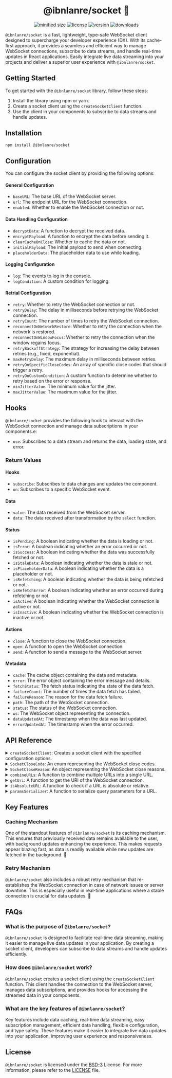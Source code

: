 <h1 align="center">@ibnlanre/socket 🚀</h1>

<div align="center">

[![minified size](https://img.shields.io/bundlephobia/min/@ibnlanre/socket)](https://bundlephobia.com/package/@ibnlanre/socket)
[![license](https://img.shields.io/github/license/ibnlanre/socket?label=license)](https://github.com/ibnlanre/socket/blob/main/LICENSE)
[![version](https://img.shields.io/npm/v/@ibnlanre/socket)](https://www.npmjs.com/package/@ibnlanre/socket)
[![downloads](https://img.shields.io/npm/dt/@ibnlanre/socket)](https://www.npmjs.com/package/@ibnlanre/socket)

</div>

`@ibnlanre/socket` is a fast, lightweight, type-safe WebSocket client designed to supercharge your developer experience (DX). With its cache-first approach, it provides a seamless and efficient way to manage WebSocket connections, subscribe to data streams, and handle real-time updates in React applications. Easily integrate live data streaming into your projects and deliver a superior user experience with `@ibnlanre/socket`.

## Getting Started

To get started with the `@ibnlanre/socket` library, follow these steps:

1. Install the library using npm or yarn.
2. Create a socket client using the `createSocketClient` function.
3. Use the client in your components to subscribe to data streams and handle updates.

## Installation

```bash
npm install @ibnlanre/socket
```

## Configuration

You can configure the socket client by providing the following options:

#### General Configuration

- `baseURL`: The base URL of the WebSocket server.
- `url`: The endpoint URL for the WebSocket connection.
- `enabled`: Whether to enable the WebSocket connection or not.

#### Data Handling Configuration

- `decryptData`: A function to decrypt the received data.
- `encryptPayload`: A function to encrypt the data before sending it.
- `clearCacheOnClose`: Whether to cache the data or not.
- `initialPayload`: The initial payload to send when connecting.
- `placeholderData`: The placeholder data to use while loading.

#### Logging Configuration

- `log`: The events to log in the console.
- `logCondition`: A custom condition for logging.

#### Retrial Configuration

- `retry`: Whether to retry the WebSocket connection or not.
- `retryDelay`: The delay in milliseconds before retrying the WebSocket connection.
- `retryCount`: The number of times to retry the WebSocket connection.
- `reconnectOnNetworkRestore`: Whether to retry the connection when the network is restored.
- `reconnectOnWindowFocus`: Whether to retry the connection when the window regains focus.
- `retryBackoffStrategy`: The strategy for increasing the delay between retries (e.g., fixed, exponential).
- `maxRetryDelay`: The maximum delay in milliseconds between retries.
- `retryOnSpecificCloseCodes`: An array of specific close codes that should trigger a retry.
- `retryOnCustomCondition`: A custom function to determine whether to retry based on the error or response.
- `minJitterValue`: The minimum value for the jitter.
- `maxJitterValue`: The maximum value for the jitter.

## Hooks

`@ibnlanre/socket` provides the following hook to interact with the WebSocket connection and manage data subscriptions in your components.e:

- `use`: Subscribes to a data stream and returns the data, loading state, and error.

### Return Values

#### Hooks

- `subscribe`: Subscribes to data changes and updates the component.
- `on`: Subscribes to a specific WebSocket event.

#### Data

- `value`: The data received from the WebSocket server.
- `data`: The data received after transformation by the `select` function.

#### Status

- `isPending`: A boolean indicating whether the data is loading or not.
- `isError`: A boolean indicating whether an error occurred or not.
- `isSuccess`: A boolean indicating whether the data was successfully fetched or not.
- `isStaleData`: A boolean indicating whether the data is stale or not.
- `isPlaceholderData`: A boolean indicating whether the data is a placeholder or not.
- `isRefetching`: A boolean indicating whether the data is being refetched or not.
- `isRefetchError`: A boolean indicating whether an error occurred during refetching or not.
- `isActive`: A boolean indicating whether the WebSocket connection is active or not.
- `isInactive`: A boolean indicating whether the WebSocket connection is inactive or not.

#### Actions

- `close`: A function to close the WebSocket connection.
- `open`: A function to open the WebSocket connection.
- `send`: A function to send a message to the WebSocket server.

#### Metadata

- `cache`: The cache object containing the data and metadata.
- `error`: The error object containing the error message and details.
- `fetchStatus`: The fetch status indicating the state of the data fetch.
- `failureCount`: The number of times the data fetch has failed.
- `failureReason`: The reason for the data fetch failure.
- `path`: The path of the WebSocket connection.
- `status`: The status of the WebSocket connection.
- `ws`: The WebSocket object representing the connection.
- `dataUpdatedAt`: The timestamp when the data was last updated.
- `errorUpdatedAt`: The timestamp when the error occurred.

## API Reference

<details>
  <summary>
    <code>createSocketClient</code>: Creates a socket client with the specified configuration options.
  </summary>

  ### Usage

  ```tsx
  import { createSocketClient, SocketCloseCode } from "@ibnlanre/socket";

  type StockMarketOverview = {
    last_updated: string;
    notifications: {
      summary: {
        status: string;
        last_updated: string;
        notifications: {
          total_securities: string;
          listed_contracts: string;
          boards: Array<{ name: string; code: string; }>;
        };
        is_post_connection: string;
      };
    };
  };

  type StockMarketOverviewParams = {
    currency?: string;
  };

  const client = createSocketClient<
    StockMarketOverview,
    StockMarketOverviewParams
  >({
    baseURL: "wss://new.base.url/",
    url: "/ws/new-endpoint/market_overview/unique_id",
    retryDelay: 2000,
    minJitterValue: 0.9,
    retryCount: 5,
    retryOnSpecificCloseCodes: [SocketCloseCode.AbnormalClosure],
    retryOnCustomCondition: (event, socket) => {
      return event.code === SocketCloseCode.PROTOCOL_ERROR
    },
  });

  export function App() {
    const {
      data,
      isPending,
    } = client.use({ currency: "USD" }, (data) => {
      if (!data) return;
      return data.notifications.summary.notifications;
    });

    if (isPending) return <div>Loading...</div>;

    return (
      <div>
        <h1>Stock Market Overview</h1>
        <p>Total Securities: {data?.totalSecurities}</p>
        <p>Listed Contracts: {data?.listedContracts}</p>
        <p>Boards: {data?.boards.map(({ name }) => name).join(", ")}</p>
      </div>
    );
  }
  ```
</details>

<details>
  <summary>
    <code>SocketCloseCode</code>: An enum representing the WebSocket close codes.
  </summary>

  ### Usage

  ```tsx
  import { SocketCloseCode } from "@ibnlanre/socket";

  const CLOSURE =  SocketCloseCode.NormalClosure; // 1000
  ```
</details>

<details>
  <summary>
    <code>SocketCloseReason</code>: An object representing the WebSocket close reasons.
  </summary>

  ### Usage

  ```tsx
  import { SocketCloseReason, SocketCloseCode } from "@ibnlanre/socket";

  const REASON =  SocketCloseReason[SocketCloseCode.NormalClosure];
  // "The connection was closed cleanly"
  ```
</details>

<details>
  <summary>
    <code>combineURLs</code>: A function to combine multiple URLs into a single URL.
  </summary>

  ### Usage

  ```tsx
  import { combineURLs } from "@ibnlanre/socket";

  const URL = combineURLs("https://example.com", "/api/v1");
  // "https://example.com/api/v1"
  ```
</details>

<details>
  <summary>
    <code>getUri</code>: A function to get the URI of the WebSocket connection.
  </summary>

  ### Usage

  ```tsx
  import { getUri } from "@ibnlanre/socket";

  const URI = getUri("wss://example.com", "/ws/v1");
  // "wss://example.com/ws/v1"
  ```
</details>

<details>
  <summary>
    <code>isAbsoluteURL</code>: A function to check if a URL is absolute or relative.
  </summary>

  ### Usage

  ```tsx
  import { isAbsoluteURL } from "@ibnlanre/socket";

  const IS_ABSOLUTE = isAbsoluteURL("https://example.com");
  // true
  ```
</details>

<details>
  <summary>
    <code>paramsSerializer</code>: A function to serialize query parameters for a URL.
  </summary>

  ### Usage

  ```tsx
  import { paramsSerializer } from "@ibnlanre/socket";

  const SERIALIZED = paramsSerializer({ page: 1, limit: 10 });
  // "page=1&limit=10"
  ```
</details>

## Key Features

### Caching Mechanism

One of the standout features of `@ibnlanre/socket` is its caching mechanism. This ensures that previously received data remains available to the user, with background updates enhancing the experience. This makes requests appear blazing fast, as data is readily available while new updates are fetched in the background. 🚀

### Retry Mechanism

`@ibnlanre/socket` also includes a robust retry mechanism that re-establishes the WebSocket connection in case of network issues or server downtime. This is especially useful in real-time applications where a stable connection is crucial for data updates. 🔄

## FAQs

### What is the purpose of `@ibnlanre/socket`?
`@ibnlanre/socket` is designed to facilitate real-time data streaming, making it easier to manage live data updates in your application. By creating a socket client, developers can subscribe to data streams and handle updates efficiently.

### How does `@ibnlanre/socket` work?
`@ibnlanre/socket` creates a socket client using the `createSocketClient` function. This client handles the connection to the WebSocket server, manages data subscriptions, and provides hooks for accessing the streamed data in your components.

### What are the key features of `@ibnlanre/socket`?
Key features include data caching, real-time data streaming, easy subscription management, efficient data handling, flexible configuration, and type safety. These features make it easier to integrate live data updates into your application, improving user experience and responsiveness.

## License

`@ibnlanre/socket` is licensed under the [BSD-3][bsd-3] License. For more information, please refer to the [LICENSE][license] file.

[license]: LICENSE
[bsd-3]: https://opensource.org/license/bsd-3-clause
